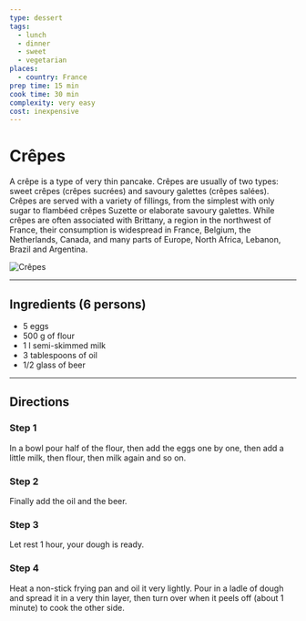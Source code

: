 ```yaml
---
type: dessert
tags:
  - lunch
  - dinner
  - sweet
  - vegetarian
places:
  - country: France
prep time: 15 min
cook time: 30 min
complexity: very easy
cost: inexpensive
---
```


# Crêpes

A crêpe is a type of very thin pancake. Crêpes are usually of two types: sweet crêpes (crêpes sucrées) and savoury galettes (crêpes salées). Crêpes are served with a variety of fillings, from the simplest with only sugar to flambéed crêpes Suzette or elaborate savoury galettes. While crêpes are often associated with Brittany, a region in the northwest of France, their consumption is widespread in France, Belgium, the Netherlands, Canada, and many parts of Europe, North Africa, Lebanon, Brazil and Argentina.

![Crêpes](https://bdav24.github.io/recipes/img/france/crepes.jpg)

---

## Ingredients (6 persons)

- 5 eggs
- 500 g of flour
- 1 l semi-skimmed milk
- 3 tablespoons of oil
- 1/2 glass of beer

---

## Directions

### Step 1

In a bowl pour half of the flour, then add the eggs one by one, then add a little milk, then flour, then milk again and so on.

### Step 2

Finally add the oil and the beer.

### Step 3

Let rest 1 hour, your dough is ready.

### Step 4

Heat a non-stick frying pan and oil it very lightly. Pour in a ladle of dough and spread it in a very thin layer, then turn over when it peels off (about 1 minute) to cook the other side.
